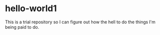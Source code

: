 # hello-world1
This is a trial repository so I can figure out how the hell to do the things I'm being paid to do.
